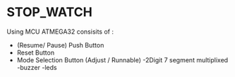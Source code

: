 # STOP_WATCH

Using MCU ATMEGA32 
consisits of :
- (Resume/ Pause) Push Button
- Reset Button
- Mode Selection Button (Adjust / Runnable)
-2Digit 7 segment multiplixed 
-buzzer 
-leds
